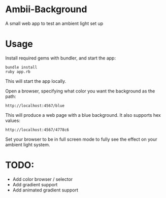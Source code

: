 # Ambii-Background
A small web app to test an ambient light set up

# Usage
Install required gems with bundler, and start the app:
```
bundle install
ruby app.rb
```

This will start the app locally.

Open a browser, specifying what color you want the background as the path:

```
http://localhost:4567/blue
```

This will produce a web page with a blue background. It also supports hex values:

```
http://localhost:4567/4778c6
```

Set your browser to be in full screen mode to fully see the effect on your ambient light system.

# TODO:
- Add color browser / selector
- Add gradient support
- Add animated gradient support

